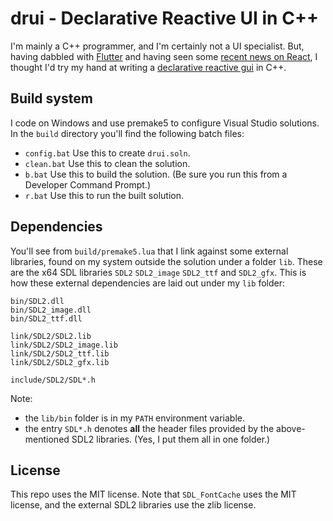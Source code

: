 # drui - Declarative Reactive UI in C++
I'm mainly a C++ programmer, and I'm certainly not a UI specialist. But, having dabbled with [Flutter](https://flutter.dev/) and having seen some [recent news on React](https://react.dev/blog/2024/02/15/react-labs-what-we-have-been-working-on-february-2024), I thought I'd try my hand at writing a [declarative reactive gui](https://docs.flutter.dev/get-started/flutter-for/declarative) in C++.

## Build system
I code on Windows and use premake5 to configure Visual Studio solutions. In the `build` directory you'll find the following batch files:
- `config.bat` Use this to create `drui.soln`.
- `clean.bat` Use this to clean the solution.
- `b.bat` Use this to build the solution. (Be sure you run this from a Developer Command Prompt.)
- `r.bat` Use this to run the built solution.

## Dependencies
You'll see from `build/premake5.lua` that I link against some external libraries, found on my system outside the solution under a folder `lib`. These are the x64 SDL libraries `SDL2` `SDL2_image` `SDL2_ttf` and `SDL2_gfx`. This is how these external dependencies are laid out under my `lib` folder:
```
bin/SDL2.dll
bin/SDL2_image.dll
bin/SDL2_ttf.dll

link/SDL2/SDL2.lib
link/SDL2/SDL2_image.lib
link/SDL2/SDL2_ttf.lib
link/SDL2/SDL2_gfx.lib

include/SDL2/SDL*.h
```
Note:
- the `lib/bin` folder is in my `PATH` environment variable.
- the entry `SDL*.h` denotes **all** the header files provided by the above-mentioned SDL2 libraries. (Yes, I put them all in one folder.)

## License
This repo uses the MIT license. Note that `SDL_FontCache` uses the MIT license, and the external SDL2 libraries use the zlib license.
